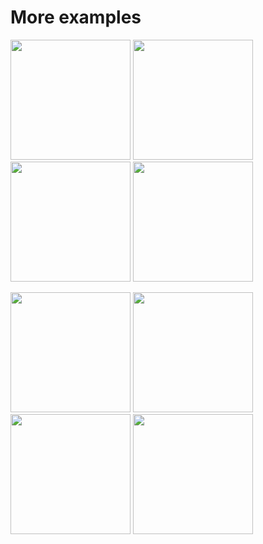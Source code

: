 # More examples

<a href="https://github.com/taichi-dev/taichi/blob/master/examples/mpm_lagrangian_forces.py"><img src="https://github.com/taichi-dev/public_files/blob/master/taichi/lagrangian.gif" height="192px"></a>
<a href="https://github.com/taichi-dev/taichi/blob/master/examples/taichi_sparse.py"><img src="https://github.com/taichi-dev/public_files/blob/master/taichi/sparse_grids.gif" height="192px"></a>
<a href="https://github.com/taichi-dev/taichi/blob/master/examples/pbf2d.py"><img src="https://github.com/taichi-dev/public_files/blob/master/taichi/pbf.gif" height="192px"></a>
<a href="https://github.com/taichi-dev/taichi/blob/master/examples/game_of_life.py"><img src="https://github.com/taichi-dev/public_files/blob/master/taichi/game_of_life.gif" height="192px"></a>

<a href="https://github.com/taichi-dev/taichi/blob/master/examples/fem128.py"><img src="https://github.com/taichi-dev/public_files/blob/master/taichi/fem128.gif" height="192px"></a>
<a href="https://github.com/taichi-dev/taichi/blob/master/examples/mass_spring_3d.py"><img src="https://github.com/taichi-dev/public_files/blob/master/taichi/mass_spring_3d.gif" height="192px"></a>
<a href="https://github.com/taichi-dev/taichi/blob/master/examples/mciso.py"><img src="https://github.com/taichi-dev/public_files/blob/master/taichi/mciso.gif" height="192px"></a>
<a href="https://github.com/taichi-dev/taichi/blob/master/examples/mpm3d.py"><img src="https://github.com/taichi-dev/public_files/blob/master/taichi/mpm3d.gif" height="192px"></a>
